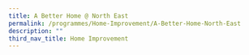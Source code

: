 ```yaml
---
title: A Better Home @ North East
permalink: /programmes/Home-Improvement/A-Better-Home-North-East
description: ""
third_nav_title: Home Improvement
---
```

